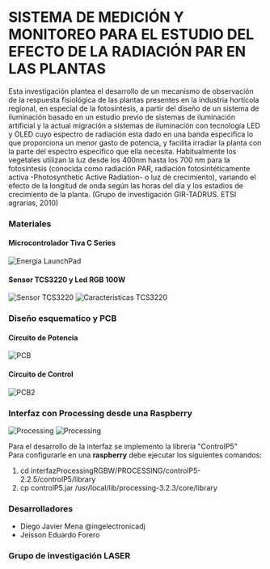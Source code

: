 # SISTEMA DE MEDICIÓN Y MONITOREO PARA EL ESTUDIO DEL EFECTO DE LA RADIACIÓN PAR EN LAS PLANTAS

Esta investigación plantea el desarrollo de un mecanismo de observación de la respuesta  fisiológica  de las plantas presentes en la industria hortícola regional, en especial de la fotosíntesis, a partir del diseño de un sistema de iluminación basado en un estudio previo de sistemas de iluminación artificial y la actual migración a sistemas de iluminación con tecnología LED y OLED cuyo espectro de radiación esta dado en una banda especifica lo que proporciona un menor gasto de potencia, y facilita irradiar la planta con la parte del espectro especifico que ella necesita. Habitualmente  los vegetales utilizan la luz desde los 400nm hasta los 700 nm para la fotosíntesis (conocida como radiación PAR, radiación fotosintéticamente activa -Photosynthetic Active Radiation- o luz de crecimiento), variando el efecto de la longitud de onda según las horas del día y los estadios de crecimiento de la planta. (Grupo de investigación GIR-TADRUS. ETSI agrarias, 2010)

### Materiales
#### Microcontrolador Tiva C Series 
![Energia LaunchPad](http://energia.nu/img/StellarPadLM4F120H5QR-V1.0.jpg "MSP-EXP430G2 LaunchPad") 
#### Sensor TCS3220 y Led RGB 100W
![Sensor TCS3220](http://i68.tinypic.com/352npd3.png "Sensor TCS3220")
![Caracteristicas TCS3220](http://i63.tinypic.com/11c4m04.png "Caracteristicas TCS3220")

### Diseño esquematico y PCB
#### Circuito de Potencia
![PCB](https://lh3.googleusercontent.com/-dSbxB3geZaU/V4xXMiXsHOI/AAAAAAAABeY/f4gfbdVW0fwslsUZJuilaUOww0KNgf91QCL0B/w996-h560-no/tesis.png "PCB")
#### Circuito de Control
![PCB2](http://i65.tinypic.com/b5ln5f.jpg "PCB2")

### Interfaz con Processing desde una Raspberry
![Processing](http://i65.tinypic.com/14d3hh1.png "Interfaz")
![Processing](http://i66.tinypic.com/2dmf3hc.png "Interfaz")

Para el desarrollo de la interfaz se implemento la libreria "ControlP5"  
Para configurarle en una **raspberry** debe ejecutar los siguientes comandos:  
1. cd interfazProcessingRGBW/PROCESSING/controlP5-2.2.5/controlP5/library  
2. cp controlP5.jar /usr/local/lib/processing-3.2.3/core/library  

### Desarrolladores ###
* Diego Javier Mena @ingelectronicadj 
* Jeisson Eduardo Forero

### Grupo de investigación LASER ###
